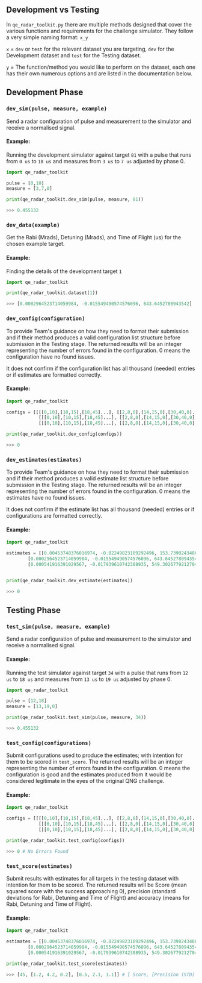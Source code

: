 ## Development vs Testing
In `qe_radar_toolkit.py` there are multiple methods designed that cover the various functions and requirements for the challenge simulator. They follow a very simple naming format: `x_y`

`x` = `dev` or `test` for the relevant dataset you are targeting, `dev` for the Development dataset and `test` for the Testing dataset.

`y` = The function/method you would like to perform on the dataset, each one has their own numerous options and are listed in the documentation below.

## Development Phase

### `dev_sim(pulse, measure, example)`

Send a radar configuration of pulse and measurement to the simulator and receive a normalised signal.

#### **Example**:
Running the development simulator against target `81` with a pulse that runs from `0 us` to `10 us` and measures from `3 us` to `7 us` adjusted by phase 0.
```python
import qe_radar_toolkit

pulse = [0,10]
measure = [3,7,0]

print(qe_radar_toolkit.dev_sim(pulse, measure, 81))

>>> 0.455132
```

### `dev_data(example)`

Get the Rabi (Mrads), Detuning (Mrads), and Time of Flight (us) for the chosen example target.

#### **Example**:
Finding the details of the development target `1`
```python
import qe_radar_toolkit

print(qe_radar_toolkit.dataset(1))

>>> [0.0002964523714059984, -0.015549490574576096, 643.6452780943542]
```

### `dev_config(configuration)`

To provide Team's guidance on how they need to format their submission and if their method produces a valid configuration list structure before submission in the Testing stage. The returned results will be an integer representing the number of errors found in the configuration. 0 means the configuration have no found issues.

It does not confirm if the configuration list has all thousand (needed) entries or if estimates are formatted correctly.

#### **Example**:
```python
import qe_radar_toolkit

configs = [[[[0,10],[10,15],[18,45]...], [[2,8,0],[14,15,0],[30,40,0]...], 0],
            [[[0,10],[10,15],[18,45]...], [[2,8,0],[14,15,0],[30,40,0]...], 2],
            [[[0,10],[10,15],[18,45]...], [[2,8,0],[14,15,0],[30,40,0]...], 1]...]

print(qe_radar_toolkit.dev_config(configs))

>>> 0
```

### `dev_estimates(estimates)`

To provide Team's guidance on how they need to format their submission and if their method produces a valid estimate list structure before submission in the Testing stage. The returned results will be an integer representing the number of errors found in the configuration. 0 means the estimates have no found issues.

It does not confirm if the estimate list has all thousand (needed) entries or if configurations are formatted correctly.

#### **Example**:
```python
import qe_radar_toolkit

estimates = [[0.00453748376016974, -0.02249823109292496, 153.73902434863788, 0],
        [0.0002964523714059984, -0.015549490574576096, 643.6452780943542, 2],
        [0.000541916391029567, -0.017939610742308935, 549.3026779212704, 1]...]


print(qe_radar_toolkit.dev_estimate(estimates))

>>> 0
```

## Testing Phase

### `test_sim(pulse, measure, example)`

Send a radar configuration of pulse and measurement to the simulator and receive a normalised signal.

#### **Example**:
Running the test simulator against target `34` with a pulse that runs from `12 us` to `18 us` and measures from `13 us` to `19 us` adjusted by phase 0.
```python
import qe_radar_toolkit

pulse = [12,18]
measure = [13,19,0]

print(qe_radar_toolkit.test_sim(pulse, measure, 34))

>>> 0.455132
```

### `test_config(configurations)`

Submit configurations used to produce the estimates; with intention for them to be scored in `test_score`. The returned results will be an integer representing the number of errors found in the configuration. 0 means the configuration is good and the estimates produced from it would be considered legitimate in the eyes of the original QNG challenge.

#### **Example**:
```python
import qe_radar_toolkit

configs = [[[[0,10],[10,15],[18,45]...], [[2,8,0],[14,15,0],[30,40,0]...], 0],
            [[[0,10],[10,15],[18,45]...], [[2,8,0],[14,15,0],[30,40,0]...], 1],
            [[[0,10],[10,15],[18,45]...], [[2,8,0],[14,15,0],[30,40,0]...], 2]...]

print(qe_radar_toolkit.test_config(configs))

>>> 0 # No Errors Found
```

### `test_score(estimates)`

Submit results with estimates for all targets in the testing dataset with intention for them to be scored. The returned results will be Score (mean squared score with the success approaching 0), precision (standard deviations for Rabi, Detuning and Time of Flight) and accuracy (means for Rabi, Detuning and Time of Flight).

#### **Example**:
```python
import qe_radar_toolkit

estimates = [[0.00453748376016974, -0.02249823109292496, 153.73902434863788, 0],
        [0.0002964523714059984, -0.015549490574576096, 643.6452780943542, 1],
        [0.000541916391029567, -0.017939610742308935, 549.3026779212704, 2]...]

print(qe_radar_toolkit.test_score(estimates))

>>> [45, [1.2, 4.2, 0.2], [0.5, 2.1, 1.1]] # [ Score, [Precision (STD) (Rabi, Detuning, Time of Flight)], [Accuracy (Mean) (Rabi, Detuning, Time of Flight)] ]